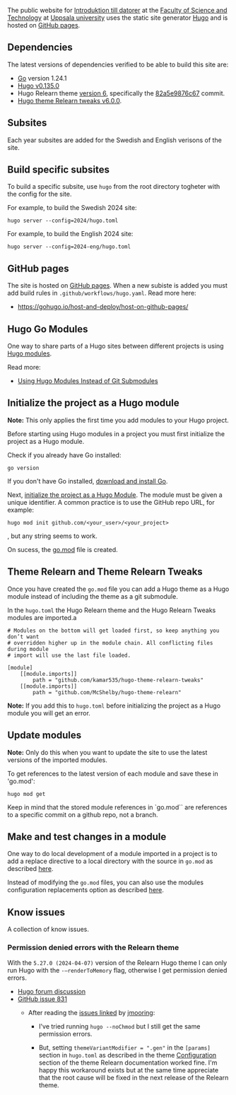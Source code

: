 The public website for [Introduktion till datorer](https://introduktion-till-datorer.github.io/) at the [Faculty of Science and Technology](https://www.uu.se/en/students/faculty/science-and-technology) at [Uppsala university](https://www.uu.se/en) uses the static site generator [Hugo](https://gohugo.io/) and is hosted on [GitHub pages](https://pages.github.com/).

## Dependencies 

The latest versions of dependencies verified to be able to build this site are:

- [Go][go] version 1.24.1
- [Hugo v0.135.0][v0.135.0]
- Hugo Relearn theme [version 6][relearn-6], specifically the [82a5e9876c67] commit. 
- [Hugo theme Relearn tweaks v6.0.0][tweaks-6.0.0]. 

[go]: https://go.dev/

[v0.135.0]: https://github.com/gohugoio/hugo/releases/tag/v0.135.0

[82a5e9876c67]: https://github.com/McShelby/hugo-theme-relearn/commit/82a5e9876c67

[relearn-6]: https://mcshelby.github.io/hugo-theme-relearn/introduction/changelog/6/index.html

[ebc04a643c2]: https://github.com/kamar535/hugo-theme-relearn-tweaks/commit/ebc04a643c2d

[tweaks-6.0.0]: https://github.com/kamar535/hugo-theme-relearn-tweaks/releases/tag/v6.x

## Subsites

Each year subsites are added for the Swedish and English verisons of the site. 

## Build specific subsites

To build a specific subsite, use `hugo` from the root directory togheter with the config for the site. 

For example, to build the Swedish 2024 site: 

```
hugo server --config=2024/hugo.toml
```

For example, to build the English 2024 site: 

```
hugo server --config=2024-eng/hugo.toml
```

## GitHub pages 

The site is hosted on [GitHub pages](https://pages.github.com/). When a new subiste is added you must add build rules in `.github/workflows/hugo.yaml`. Read more here:

- https://gohugo.io/host-and-deploy/host-on-github-pages/

## Hugo Go Modules

One way to share parts of a Hugo sites between different projects is using [Hugo
modules](https://gohugo.io/hugo-modules/). 

Read more: 

- [Using Hugo Modules Instead of Git Submodules](https://www.adamormsby.com/posts/012-hugo-modules/)

## Initialize the project as a Hugo module

**Note:** This only applies the first time you add modules to your Hugo project. 

Before starting using Hugo modules in a project you must first initialize the project as a Hugo module. 

Check if you already have Go installed: 

```
go version
```

If you don't have Go installed, [download and install
Go](https://go.dev/doc/install). 

Next, [initialize the project as a Hugo Module](https://gohugo.io/commands/hugo_mod_init/). The module must be given a unique identifier. A common practice is to use the GitHub repo URL, for example:


```
hugo mod init github.com/<your_user>/<your_project>
```

, but any string seems to work. 

On sucess, the [go.mod](https://go.dev/doc/modules/gomod-ref) file is created. 


## Theme Relearn and Theme Relearn Tweaks

Once you have created the `go.mod` file you can add a Hugo theme as a Hugo
module instead of including the theme as a git submodule.

In the `hugo.toml` the Hugo Relearn theme and the Hugo Relearn Tweaks modules are imported.a

```
# Modules on the bottom will get loaded first, so keep anything you don’t want
# overridden higher up in the module chain. All conflicting files during module
# import will use the last file loaded. 

[module]
    [[module.imports]]
        path = "github.com/kamar535/hugo-theme-relearn-tweaks"
    [[module.imports]]
        path = "github.com/McShelby/hugo-theme-relearn"

````


**Note:** If you add this to `hugo.toml` before initializing the project as a Hugo module
you will get an error. 


## Update modules

**Note:** Only do this when you want to update the site to use the latest versions of the imported modules. 

To get references to the latest version of each module and save these in 'go.mod':

```
hugo mod get
```

Keep in mind that the stored module references in `go.mod`` are references to a
specific commit on a github repo, not a branch. 

## Make and test changes in a module

One way to do local development of a module imported in a project is to add a
replace directive to a local directory with the source in `go.mod` as described
[here](https://gohugo.io/hugo-modules/use-modules/#make-and-test-changes-in-a-module).

Instead of modifying the `go.mod` files, you can also use the modules
configuration replacements option as described [here](https://gohugo.io/hugo-modules/configuration/#module-configuration-top-level).


## Know issues

A collection of know issues. 

### Permission denied errors with the Relearn theme

With the `5.27.0 (2024-04-07)` version of the Relearn Hugo theme I can only
run Hugo with the  `-–renderToMemory` flag, otherwise I get permission denied
errors. 

- [Hugo forum discussion](https://discourse.gohugo.io/t/can-only-run-hugo-with-rendertomemory-otherwise-gets-permission-denied-errors-even-after-chmod-a-rwx/49335)  
- [GitHub issue 831](https://github.com/McShelby/hugo-theme-relearn/issues/831)
  - After reading the [issues
linked](https://github.com/McShelby/hugo-theme-relearn/issues/831#issuecomment-2061733009)
by [jmooring](https://github.com/jmooring):

    -  I've tried running ` hugo --noChmod `
but I still get the same permission errors.  

    -  But, setting `themeVariantModifier = ".gen"` in the `[params]` section in `hugo.toml` as described in the theme [Configuration](https://mcshelby.github.io/hugo-theme-relearn/basics/configuration/index.html#annotated-config-options) section of the theme Relearn documentation  worked fine.  I'm happy this workaround exists but at the same time appreciate that the  root cause will  be fixed in the next release of the Relearn theme. 





